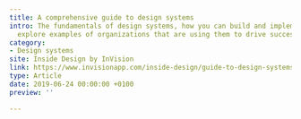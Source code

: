 ```yaml
---
title: A comprehensive guide to design systems
intro: The fundamentals of design systems, how you can build and implement one, and
  explore examples of organizations that are using them to drive success.
category:
- Design systems
site: Inside Design by InVision
link: https://www.invisionapp.com/inside-design/guide-to-design-systems/
type: Article
date: 2019-06-24 00:00:00 +0100
preview: ''

---
```

